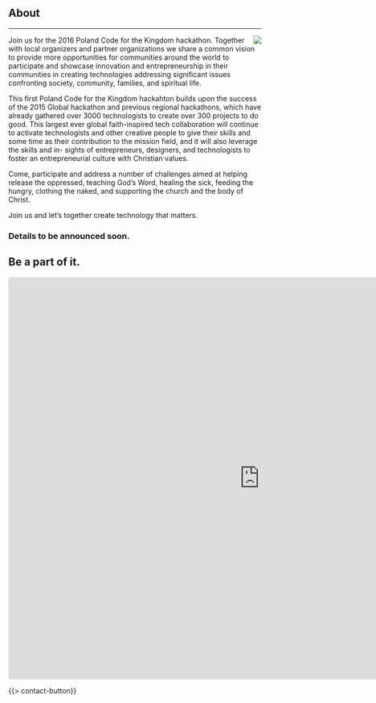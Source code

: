 ﻿## About
---
<img src="{{assets}}/images/earth.jpg" style="float:right"/>

Join us for the 2016 Poland Code for the Kingdom hackathon. Together with local organizers and partner organizations we share a common vision to provide more opportunities for communities around the world to participate and showcase innovation and entrepreneurship in their communities in creating technologies addressing significant issues confronting society, community, families, and spiritual life.

This first Poland Code for the Kingdom hackahton builds upon the success of the 2015 Global hackathon and previous regional hackathons, which have already gathered over 3000 technologists to create over 300 projects to do good. This largest ever global faith-inspired tech collaboration will continue to activate technologists and other creative people to give their skills and some time as their contribution to the mission field, and it will also leverage the skills and in- sights of entrepreneurs, designers, and technologists to foster an entrepreneurial culture with Christian values.

Come, participate and address a number of challenges aimed at helping release the oppressed, teaching God’s Word, healing the sick, feeding the hungry, clothing the naked, and supporting the church and the body of Christ. 

Join us and let’s together create technology that matters.

### Details to be announced soon. 

## Be a part of it.

<iframe src="https://docs.google.com/forms/d/15JnSOztJHu-cE7ZX41Wo3piSbedSWnH2SRdpyxaACNA/viewform?embedded=true" width="1000" height="800" frameborder="0" marginheight="0" marginwidth="0">Loading...</iframe>

{{> contact-button}}
